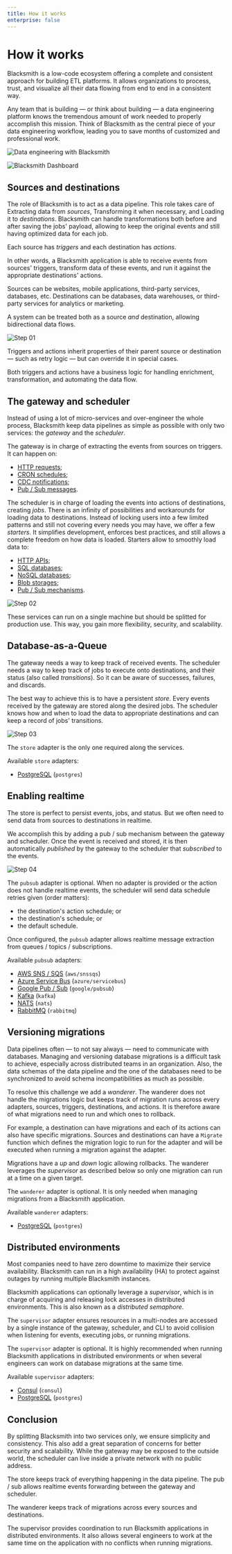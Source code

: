 ```yaml
---
title: How it works
enterprise: false
---
```


# How it works

Blacksmith is a low-code ecosystem offering a complete and consistent approach for
building ETL platforms. It allows organizations to process, trust, and visualize
all their data flowing from end to end in a consistent way.

Any team that is building — or think about building — a data engineering platform
knows the tremendous amount of work needed to properly accomplish this mission.
Think of Blacksmith as the central piece of your data engineering workflow, leading
you to save months of customized and professional work.

![Data engineering with Blacksmith](https://nunchi.studio/images/blacksmith/approach.png)

![Blacksmith Dashboard](/images/blacksmith/dashboard.002.png)

## Sources and destinations

The role of Blacksmith is to act as a data pipeline. This role takes care of
Extracting data from *sources*, Transforming it when necessary, and Loading it
to *destinations*. Blacksmith can handle transformations both before and after
saving the jobs' payload, allowing to keep the original events and still having
optimized data for each job.

Each source has *triggers* and each destination has *actions*.

In other words, a Blacksmith application is able to receive events from sources'
triggers, transform data of these events, and run it against the appropriate
destinations' actions.

Sources can be websites, mobile applications, third-party services, databases, etc.
Destinations can be databases, data warehouses, or third-party services for analytics
or marketing.

A system can be treated both as a source *and* destination, allowing bidirectional
data flows.

![Step 01](/images/blacksmith/how.001.png)

Triggers and actions inherit properties of their parent source or destination — such
as retry logic — but can override it in special cases.

Both triggers and actions have a business logic for handling enrichment, transformation,
and automating the data flow.

## The gateway and scheduler

Instead of using a lot of micro-services and over-engineer the whole process,
Blacksmith keep data pipelines as simple as possible with only two services: the
*gateway* and the *scheduler*.

The gateway is in charge of extracting the events from sources on triggers. It can
happen on:
- [HTTP requests](/blacksmith/guides/extraction/triggers-http);
- [CRON schedules](/blacksmith/guides/extraction/triggers-cron);
- [CDC notifications](/blacksmith/guides/extraction/triggers-cdc);
- [Pub / Sub messages](/blacksmith/guides/extraction/triggers-sub).

The scheduler is in charge of loading the events into actions of destinations,
creating *jobs*. There is an infinity of possibilities and workarounds for loading
data to destinations. Instead of locking users into a few limited patterns and
still not covering every needs you may have, we offer a few *starters*. It simplifies
development, enforces best practices, and still allows a complete freedom on how
data is loaded. Starters allow to smoothly load data to:
- [HTTP APIs](/blacksmith/guides/load/actions-http);
- [SQL databases](/blacksmith/guides/load/actions-sql);
- [NoSQL databases](/blacksmith/guides/load/actions-docstore);
- [Blob storages](/blacksmith/guides/load/actions-blob);
- [Pub / Sub mechanisms](/blacksmith/guides/load/actions-pub).

![Step 02](/images/blacksmith/how.002.png)

These services can run on a single machine but should be splitted for production
use. This way, you gain more flexibility, security, and scalability.

## Database-as-a-Queue

The gateway needs a way to keep track of received events. The scheduler needs a
way to keep track of jobs to execute onto destinations, and their status (also
called *transitions*). So it can be aware of successes, failures, and discards.

The best way to achieve this is to have a persistent *store*. Every events received
by the gateway are stored along the desired jobs. The scheduler knows how and when
to load the data to appropriate destinations and can keep a record of jobs'
transitions. 

![Step 03](/images/blacksmith/how.003.png)

The `store` adapter is the only one required along the services.

Available `store` adapters:
- [PostgreSQL](/blacksmith/options/store/postgres) (`postgres`)

## Enabling realtime

The store is perfect to persist events, jobs, and status. But we often need to
send data from sources to destinations in realtime.

We accomplish this by adding a pub / sub mechanism between the gateway and scheduler.
Once the event is received and stored, it is then automatically *published* by the
gateway to the scheduler that *subscribed* to the events.

![Step 04](/images/blacksmith/how.004.png)

The `pubsub` adapter is optional. When no adapter is provided or the action does not
handle realtime events, the scheduler will send data schedule retries given (order
matters):
- the destination's action schedule; or
- the destination's schedule; or
- the default schedule.

Once configured, the `pubsub` adapter allows realtime message extraction from
queues / topics / subscriptions.

Available `pubsub` adapters:
- [AWS SNS / SQS](/blacksmith/options/pubsub/aws) (`aws/snssqs`)
- [Azure Service Bus](/blacksmith/options/pubsub/azure) (`azure/servicebus`)
- [Google Pub / Sub](/blacksmith/options/pubsub/google) (`google/pubsub`)
- [Kafka](/blacksmith/options/pubsub/kafka) (`kafka`)
- [NATS](/blacksmith/options/pubsub/nats) (`nats`)
- [RabbitMQ](/blacksmith/options/pubsub/rabbitmq) (`rabbitmq`)

## Versioning migrations

Data pipelines often — to not say always — need to communicate with databases.
Managing and versioning database migrations is a difficult task to achieve,
especially across distributed teams in an organization. Also, the data schemas
of the data pipeline and the one of the databases need to be synchronized to
avoid schema incompatibilities as much as possible.

To resolve this challenge we add a *wanderer*. The wanderer does not handle the
migrations logic but keeps track of migration runs across every adapters, sources,
triggers, destinations, and actions. It is therefore aware of what migrations need
to run and which ones to rollback.

For example, a destination can have migrations and each of its actions can also
have specific migrations. Sources and destinations can have a `Migrate` function
which defines the migration logic to run for the adapter and will be executed
when running a migration against the adapter.

Migrations have a *up* and *down* logic allowing rollbacks. The wanderer leverages
the *supervisor* as described below so only one migration can run at a time on a
given target.

The `wanderer` adapter is optional. It is only needed when managing migrations from
a Blacksmith application.

Available `wanderer` adapters:
- [PostgreSQL](/blacksmith/options/wanderer/postgres) (`postgres`)

## Distributed environments

Most companies need to have zero downtime to maximize their service availability.
Blacksmith can run in a high availability (HA) to protect against outages by running
multiple Blacksmith instances. 

Blacksmith applications can optionally leverage a *supervisor*, which is in charge
of acquiring and releasing lock accesses in distributed environments. This is also
known as a *distributed semaphore*.

The `supervisor` adapter ensures resources in a multi-nodes are accessed by a single
instance of the gateway, scheduler, and CLI to avoid collision when listening for
events, executing jobs, or running migrations.

The `supervisor` adapter is optional. It is highly recommended when running
Blacksmith applications in distributed environments or when several engineers can
work on database migrations at the same time.

Available `supervisor` adapters:
- [Consul](/blacksmith/options/supervisor/consul) (`consul`)
- [PostgreSQL](/blacksmith/options/supervisor/postgres) (`postgres`)

## Conclusion

By splitting Blacksmith into two services only, we ensure simplicity and consistency.
This also add a great separation of concerns for better security and scalability.
While the gateway may be exposed to the outside world, the scheduler can live
inside a private network with no public address.

The store keeps track of everything happening in the data pipeline. The pub / sub
allows realtime events forwarding between the gateway and scheduler.

The wanderer keeps track of migrations across every sources and destinations.

The supervisor provides coordination to run Blacksmith applications in distributed
environments. It also allows several engineers to work at the same time on the
application with no conflicts when running migrations.

